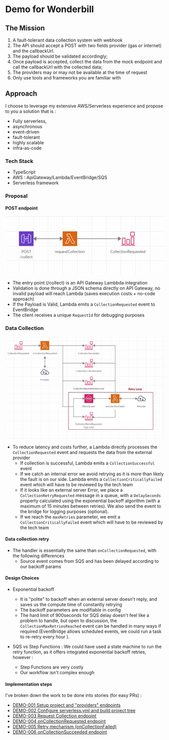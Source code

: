 # Demo for Wonderbill

## The Mission
1) A fault-tolerant data collection system with webhook
2) The API should accept a POST with two fields provider (gas or internet) and the callbackUrl.
3) The payload should be validated accordingly;
4) Once payload is accepted, collect the data from the mock endpoint and call the callbackUrl with the collected data;
5) The providers may or may not be available at the time of request
6) Only use tools and frameworks you are familiar with

## Approach

I choose to leverage my extensive AWS/Serverless experience and propose to you a solution that is :
- Fully serverless, 
- asynchronous
- event-driven
- fault-tolerant
- highly scalable
- infra-as-code

### Tech Stack
- TypeScript
- AWS : ApiGateway/Lambda/EventBridge/SQS
- Serverless framework

### Proposal

#### POST endpoint
![Collection Endpoint Diagram](docs_assets/requestCollection.PNG "Collection Endpoint Diagram")
- The entry point (/collect) is an API Gateway Lambbda integration 
- Validation is done through a JSON schema directly on API Gateway, no invalid payload will reach Lambda (saves execution costs + no-code approach)
- If the Payload is Valid, Lambda emits a `CollectionRequested` event to EventBridge
- The client receives a unique `RequestId` for debugging purposes

### Data Collection

![Collection Requested Diagram](docs_assets/dataCollection.PNG "Collection Requested Diagram")

- To reduce latency and costs further, a Lambda directly processes the `CollectionRequested` event and requests the data from the external provider
  - If collection is successful, Lambda emits a `CollectionSuccessful` event
  - If we catch an internal error we avoid retrying as it is more than likely the fault is on our side.
    Lambda emits a `CollectionCriticallyFailed` event which will have to be reviewed by the tech team
  - If it looks like an external server Error, we place a `CollectionRetryRequested` message in a queue, with a `DelaySeconds` property calculated using the exponential backoff algorithm (with a maximum of 15 minutes between retries). We also send the event to the bridge for logging purposes (optional).
  - If we reach the `maxRetries` parameter, we emit a `CollectionCriticallyFailed` event which will have to be reviewed by the tech team
  
#### Data collection retry
- The handler is essentially the same than `onCollectionRequested`, with the following differences
  - Source event comes from SQS and has been delayed according to our backoff params
  
#### Design Choices
- Exponential backoff
  - It is "polite" to backoff when an external server doesn't reply, and saves us the compute time of constantly retrying
  - The backoff parameters are modifiable in config
  - The hard limit of 900seconds for SQS delay doesn't feel like a problem to handle, but open to discussion, the `CollectionMaxRetriesReached` event can be handled in many ways if required (EventBridge allows scheduled events, we could run a task to re-retry every hour ).
  
- SQS vs Step Functions :
We could have used a state machine to run the retry function, as it offers integrated exponential backoff retries, however :
  - Step Functions are very costly
  - Our workflow isn't complex enough
  
#### Implementation steps 

I've broken down the work to be done into stories (for easy PRs) :
- [DEMO-001 Setup project and "providers" endpoints](https://github.com/xShirase/webhook_demo/pull/1)
- [DEMO-002 Configure serverless.yml and build project tree](https://github.com/xShirase/webhook_demo/pull/2)
- [DEMO-003 Request Collection endpoint](https://github.com/xShirase/webhook_demo/pull/3)
- [DEMO-004 onCollectionRequested endpoint](https://github.com/xShirase/webhook_demo/pull/4)
- [DEMO-005 Retry mechanism (onCollectionFailed)](https://github.com/xShirase/webhook_demo/pull/5)
- [DEMO-006 onCollectionSucceeded endpoint](https://github.com/xShirase/webhook_demo/pull/6)

